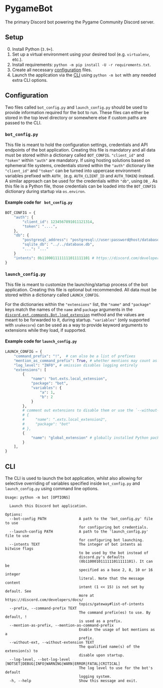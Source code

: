 # PygameBot
The primary Discord bot powering the Pygame Community Discord server.

## Setup
0. Install Python (`3.9+`). 
1. Set up a virtual environment using your desired tool (e.g. `virtualenv`, etc.).
2. Install requirements: `python -m pip install -U -r requirements.txt`.
3. Create all necessary [configuration](#configuration) files.
4. Launch the application via the [CLI](#cli) using `python -m bot` with any needed extra CLI options.

## Configuration
Two files called `bot_config.py` and `launch_config.py` should be used to provide information required for the bot to run. These files can either be stored in the top level directory or somewhere else if custom paths are passed to the CLI. 

### `bot_config.py`
This file is meant to hold the configuration settings, credentials and API endpoints of the bot application. Creating this file is mandatory and all data must be stored within a dictionary called `BOT_CONFIG`. `"client_id"` and `"token"` within `"auth"` are mandatory. If using hosting solutions based on ephemeral file systems, credentials stored within the `"auth"` dictionary like `"client_id"` and `"token"` can be turned into uppercase environment variables prefixed with `AUTH_` (e.g. `AUTH_CLIENT_ID` and `AUTH_TOKEN`) instead. A similar approach can be used for the credentials within `"db"`, using `DB_`. As this file is a Python file, those credentials can be loaded into the `BOT_CONFIG` dictionary during startup via `os.environ`.

#### Example code for ` bot_config.py` 
```py
BOT_CONFIG = {
    "auth": {
        "client_id": 1234567891011121314,
        "token": "....",
    },
    "db": {
        "postgresql_address": "postgresql://user:password@host/database",
        "sqlite_db": "../../database.db",
        "...": "..."
    }
    "intents": 0b1100011111111011111101 # https://discord.com/developers/docs/topics/gateway#list-of-intents
}
```

### `launch_config.py`
This file is meant to customize the launching/startup process of the bot application. Creating this file is optional but recommended. All data must be stored within a dictionary called `LAUNCH_CONFIG`. 

For the dictionaries within the `"extensions"` list, the `"name"` and `"package"` keys match the names of the `name` and `package` arguments in the [`discord.ext.commands.Bot.load_extension`](https://discordpy.readthedocs.io/en/latest/ext/commands/api.html#discord.ext.commands.Bot.load_extension) method and the values are meant to be forwarded to it, during startup. `"variables"` (only supported with `snakecore`) can be used as a way to provide keyword arguments to extensions while they load, if supported. 

#### Example code for `launch_config.py` 
```py
LAUNCH_CONFIG = {
    "command_prefix": "!",  # can also be a list of prefixes
    "mention_as_command_prefix": True, # whether mentions may count as prefixes
    "log_level": "INFO", # omission disables logging entirely
    "extensions": [
        {
            "name": "bot.exts.local_extension",
            "package": "bot",
            "variables": {
                "a": 1,
                "b": 2
            }
        },
        # comment out extensions to disable them or use the `--without-ext ext_name` option via the CLI.
        # {
        #     "name": ".exts.local_extension2",
        #     "package": "bot"
        # },
        {
            "name": "global_extension" # globally installed Python packages can be loaded as extensions
        }
    ],
}
```

## CLI
The CLI is used to launch the bot application, whilst also allowing for selective overriding of variables specified inside `bot_config.py` and `launch_config.py` using command line options.

```
Usage: python -m bot [OPTIONS]

  Launch this Discord bot application.

Options:
  --bot-config PATH               A path to the 'bot_config.py' file to use
                                  for configuring bot credentials.
  --launch-config PATH            A path to the 'launch_config.py' file to use
                                  for configuring bot launching.
  --intents TEXT                  The integer of bot intents as bitwise flags
                                  to be used by the bot instead of
                                  discord.py's defaults
                                  (0b1100010111111011111101). It can be
                                  specified as a base 2, 8, 10 or 16 integer
                                  literal. Note that the message content
                                  intent (1 << 15) is not set by default. See
                                  more at https://discord.com/developers/docs/
                                  topics/gateway#list-of-intents
  --prefix, --command-prefix TEXT
                                  The command prefix(es) to use. By default, !
                                  is used as a prefix.
  --mention-as-prefix, --mention-as-command-prefix
                                  Enable the usage of bot mentions as a
                                  prefix.
  --without-ext, --without-extension TEXT
                                  The qualified name(s) of the extension(s) to
                                  disable upon startup.
  --log-level, --bot-log-level [NOTSET|DEBUG|INFO|WARNING|WARN|ERROR|FATAL|CRITICAL]
                                  The log level to use for the bot's default
                                  logging system.
  -h, --help                      Show this message and exit.
```
